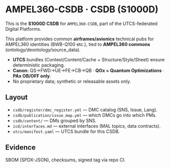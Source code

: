 # AMPEL360-CSDB · CSDB (S1000D)

This is the **S1000D CSDB** for `AMPEL360-CSDB`, part of the UTCS-federated Digital Platforms.

This platform provides common **airframes/avionics** technical pubs for AMPEL360 identities (BWB-Q100 etc.), tied to **AMPEL360 commons** (ontology/deontology/source_data).

- **UTCS** bundles (Context/Content/Cache + Structure/Style/Sheet) ensure deterministic packaging.
- **Canon:** QS→FWD→UE→FE→CB→QB · **QOx = Quantum Optimizations** · **PAx OB/OFF only**.
- No proprietary data; synthetic or releasable assets only.

## Layout

- `csdb/register/dmc_register.yml` — DMC catalog (SNS, Issue, Lang).
- `csdb/publication/issue_map.yml` — which DMCs go into which PMs.
- `csdb/content/` — DMs grouped by SNS.
- `icd/interfaces.md` — external interfaces (MAL topics, data contracts).
- `utcs/manifest.yaml` — UTCS bundle for this CSDB.

## Evidence

SBOM (SPDX-JSON), checksums, signed tag via repo CI.
